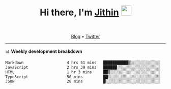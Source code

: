 <h1 align="center">Hi there, I'm <a href="https://jithset.github.io/" target="_blank">Jithin</a> <img
src="https://github.com/blackcater/blackcater/raw/main/images/Hi.gif" height="32" /></h1>

<br />

<p align="center">
  <a href="https://jithset.github.io">Blog</a> •
  <a href="https://twitter.com/jithset">Twitter</a>
</p>

---

📊 **Weekly development breakdown**

<!--START_SECTION:waka-->

```txt
Markdown                   4 hrs 51 mins   ███████████▒░░░░░░░░░░░░░   44.73 %
JavaScript                 2 hrs 39 mins   ██████░░░░░░░░░░░░░░░░░░░   24.54 %
HTML                       1 hr 3 mins     ██▒░░░░░░░░░░░░░░░░░░░░░░   09.73 %
TypeScript                 50 mins         ██░░░░░░░░░░░░░░░░░░░░░░░   07.78 %
JSON                       28 mins         █░░░░░░░░░░░░░░░░░░░░░░░░   04.38 %
```

<!--END_SECTION:waka-->

